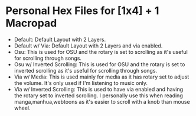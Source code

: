 # Personal Hex Files for [1x4] + 1 Macropad 

* Default: Default Layout with 2 Layers.
* Default w/ Via: Default Layout with 2 Layers and via enabled.
* Osu: This is used for OSU and the rotary is set to scrolling as it's useful for scrolling through songs.
* Osu w/ Inverted Scrolling: This is used for OSU and the rotary is set to inverted scrolling as it's useful for scrolling through songs. 
* Via w/ Media: This is used mainly for media as it has rotary set to adjust the volume. It's only used if I'm listening to music only.
* Via w/ Inverted Scrolling: This is used to have via enabled and having the rotary set to inverted scrolling. I personally use this when reading manga,manhua,webtoons as it's easier to scroll with a knob than mouse wheel.
